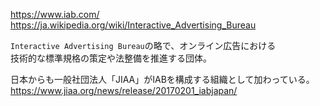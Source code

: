 <https://www.iab.com/>  
<https://ja.wikipedia.org/wiki/Interactive_Advertising_Bureau>

`Interactive Advertising Bureau`の略で、オンライン広告における  
技術的な標準規格の策定や法整備を推進する団体。

日本からも一般社団法人「JIAA」がIABを構成する組織として加わっている。  
<https://www.jiaa.org/news/release/20170201_iabjapan/>